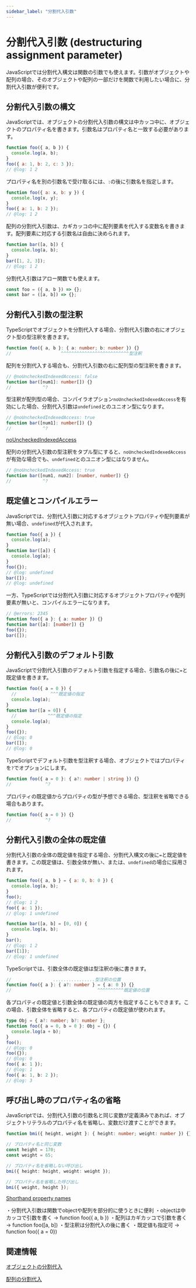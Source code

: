 ```yaml
---
sidebar_label: "分割代入引数"
---
```


# 分割代入引数 (destructuring assignment parameter)

JavaScriptでは分割代入構文は関数の引数でも使えます。引数がオブジェクトや配列の場合、そのオブジェクトや配列の一部だけを関数で利用したい場合に、分割代入引数が便利です。

## 分割代入引数の構文

JavaScriptでは、オブジェクトの分割代入引数の構文は中カッコ中に、オブジェクトのプロパティ名を書きます。引数名はプロパティ名と一致する必要があります。

```js twoslash
function foo({ a, b }) {
  console.log(a, b);
}
foo({ a: 1, b: 2, c: 3 });
// @log: 1 2
```

プロパティ名を別の引数名で受け取るには、`:`の後に引数名を指定します。

```js twoslash
function foo({ a: x, b: y }) {
  console.log(x, y);
}
foo({ a: 1, b: 2 });
// @log: 1 2
```

配列の分割代入引数は、カギカッコの中に配列要素を代入する変数名を書きます。配列要素に対応する引数名は自由に決められます。

```js twoslash
function bar([a, b]) {
  console.log(a, b);
}
bar([1, 2, 3]);
// @log: 1 2
```

分割代入引数はアロー関数でも使えます。

```js twoslash
const foo = ({ a, b }) => {};
const bar = ([a, b]) => {};
```

## 分割代入引数の型注釈

TypeScriptでオブジェクトを分割代入する場合、分割代入引数の右にオブジェクト型の型注釈を書きます。

```ts twoslash
function foo({ a, b }: { a: number; b: number }) {}
//                   ^^^^^^^^^^^^^^^^^^^^^^^^^^型注釈
```

配列を分割代入する場合も、分割代入引数の右に配列型の型注釈を書きます。

```ts twoslash
// @noUncheckedIndexedAccess: false
function bar([num1]: number[]) {}
//            ^?
```

型注釈が配列型の場合、コンパイラオプション`noUncheckedIndexedAccess`を有効にした場合、分割代入引数は`undefined`とのユニオン型になります。

```ts twoslash
// @noUncheckedIndexedAccess: true
function bar([num1]: number[]) {}
//            ^?
```

[noUncheckedIndexedAccess](../tsconfig/nouncheckedindexedaccess.md)

配列の分割代入引数の型注釈をタプル型にすると、`noUncheckedIndexedAccess`が有効な場合でも、`undefined`とのユニオン型にはなりません。

```ts twoslash
// @noUncheckedIndexedAccess: true
function bar([num1, num2]: [number, number]) {}
//            ^?
```

## 既定値とコンパイルエラー

JavaScriptでは、分割代入引数に対応するオブジェクトプロパティや配列要素が無い場合、`undefined`が代入されます。

```js twoslash
function foo({ a }) {
  console.log(a);
}
function bar([a]) {
  console.log(a);
}
foo({});
// @log: undefined
bar([]);
// @log: undefined
```

一方、TypeScriptでは分割代入引数に対応するオブジェクトプロパティや配列要素が無いと、コンパイルエラーになります。

```ts twoslash
// @errors: 2345
function foo({ a }: { a: number }) {}
function bar([a]: [number]) {}
foo({});
bar([]);
```

## 分割代入引数のデフォルト引数

JavaScriptで分割代入引数のデフォルト引数を指定する場合、引数名の後に`=`と既定値を書きます。

```js twoslash
function foo({ a = 0 }) {
  //             ^^^既定値の指定
  console.log(a);
}
function bar([a = 0]) {
  //            ^^^既定値の指定
  console.log(a);
}
foo({});
// @log: 0
bar([]);
// @log: 0
```

TypeScriptでデフォルト引数を型注釈する場合、オブジェクトではプロパティを`?`でオプションにします。

```ts twoslash
function foo({ a = 0 }: { a?: number | string }) {}
//             ^?
```

プロパティの既定値からプロパティの型が予想できる場合、型注釈を省略できる場合もあります。

```ts twoslash
function foo({ a = 0 }) {}
//             ^?
```

## 分割代入引数の全体の既定値

分割代入引数の全体の既定値を指定する場合、分割代入構文の後に`=`と既定値を書きます。この既定値は、引数全体が無い、または、`undefined`の場合に採用されます。

```js twoslash
function foo({ a, b } = { a: 0, b: 0 }) {
  console.log(a, b);
}
foo();
// @log: 1 2
foo({ a: 1 });
// @log: 1 undefined

function bar([a, b] = [0, 0]) {
  console.log(a, b);
}
bar();
// @log: 1 2
bar([1]);
// @log: 1 undefined
```

TypeScriptでは、引数全体の既定値は型注釈の後に書きます。

```ts twoslash
//                ................型注釈の位置
function foo({ a }: { a?: number } = { a: 0 }) {}
//                                 ^^^^^^^^^^既定値の位置
```

各プロパティの既定値と引数全体の既定値の両方を指定することもできます。この場合、引数全体を省略すると、各プロパティの既定値が使われます。

```ts twoslash
type Obj = { a?: number; b?: number };
function foo({ a = 0, b = 0 }: Obj = {}) {
  console.log(a + b);
}
foo();
// @log: 0
foo({});
// @log: 0
foo({ a: 1 });
// @log: 1
foo({ a: 1, b: 2 });
// @log: 3
```

## 呼び出し時のプロパティ名の省略

JavaScriptでは、分割代入引数の引数名と同じ変数が定義済みであれば、オブジェクトリテラルのプロパティ名を省略し、変数だけ渡すことができます。

```ts twoslash
function bmi({ height, weight }: { height: number; weight: number }) {}

// プロパティ名と同じ変数
const height = 170;
const weight = 65;

// プロパティ名を省略しない呼び出し
bmi({ height: height, weight: weight });

// プロパティ名を省略した呼び出し
bmi({ weight, height });
```

[Shorthand property names](../values-types-variables/object/shorthand-property-names.md)

<TweetILearned>

・分割代入引数は関数でobjectや配列を部分的に使うときに便利
・objectは中カッコで引数を書く
→ function foo({ a, b })
・配列はカギカッコで引数を書く
→ function foo([a, b])
・型注釈は分割代入の後に書く
・既定値も指定可
→ function foo({ a = 0})

</TweetILearned>

## 関連情報

[オブジェクトの分割代入](../values-types-variables/object/destructuring-assignment-from-objects.md)

[配列の分割代入](../values-types-variables/array/destructuring-assignment-from-array.md)
